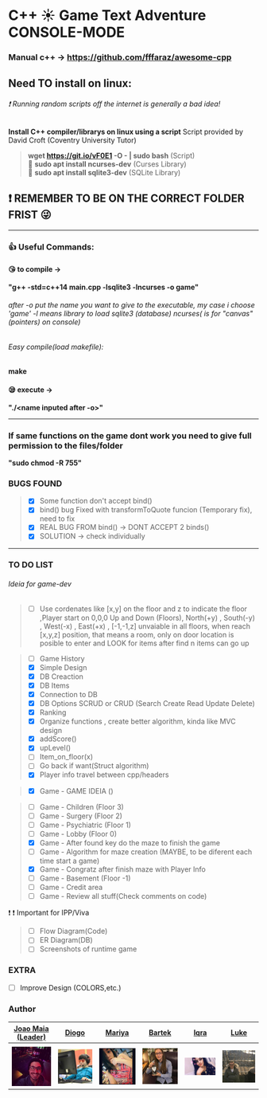 # C++ :sunny: Game Text Adventure CONSOLE-MODE
### Manual c++ -> https://github.com/fffaraz/awesome-cpp 
## Need TO install on linux:


###### :exclamation: Running random scripts off the internet is generally a bad idea!
 __Install C++ compiler/librarys on linux using a script__ Script provided by David Croft (Coventry University Tutor)
 >  __wget https://git.io/vF0E1 -O - | sudo bash__  (Script) <br>
:cop: __sudo apt install ncurses-dev__  (Curses Library) <br>
:cop: __sudo apt install sqlite3-dev__   (SQLite Library)

## :exclamation: REMEMBER TO BE ON THE CORRECT FOLDER FRIST :stuck_out_tongue_winking_eye:
---
### :thumbsup: Useful Commands:
#### :kissing_heart: to compile -><br>
__"g++ -std=c++14 main.cpp -lsqlite3 -lncurses -o game"__ <br>
###### after -o put the name you want to give to the executable, my case i choose 'game' -l means library to load sqlite3 (database) ncurses( is for "canvas"(pointers) on console)

###### Easy compile(load makefile):
__make__

#### :sleepy: execute -> <br>  
__"./<name inputed after -o>"__


---
### If same functions on the game dont work you need to give full permission to the files/folder

__"sudo chmod -R 755"__





### BUGS FOUND



> - [x] Some function don't accept bind()
> - [x] bind() bug Fixed with transformToQuote funcion (Temporary fix), need to fix
> - [x] REAL BUG FROM bind() -> DONT ACCEPT 2 binds()
> - [x] SOLUTION -> check individually



---


### TO DO LIST


###### Ideia for game-dev
> - [ ] Use cordenates like [x,y] on the floor and z to indicate the floor ,Player start on 0,0,0 Up and Down (Floors), North(+y) , South(-y) , West(-x) , East(+x) , [-1,-1,z] unvaiable in all floors, when reach [x,y,z] position, that means a room, only on door location is posible to enter and LOOK for items after find n items can go up 



> - [ ] Game History
> - [x] Simple Design
> - [x] DB Creaction
> - [x] DB Items
> - [x] Connection to DB
> - [x] DB Options SCRUD or CRUD (Search Create Read Update Delete)
> - [x] Ranking
> - [x] Organize functions , create better algorithm, kinda like MVC design 
> - [x] addScore()
> - [x] upLevel()
> - [ ] Item_on_floor(x)
> - [ ] Go back if want(Struct algorithm)
> - [x] Player info travel between cpp/headers 

> - [x] Game - GAME IDEIA  ()

> - [ ] Game - Children     (Floor 3)
> - [ ] Game - Surgery      (Floor 2)
> - [ ] Game - Psychiatric  (Floor 1)
> - [ ] Game - Lobby        (Floor 0)
> - [x] Game - After found key do the maze to finish the game
> - [ ] Game - Algorithm for maze creation (MAYBE, to be diferent each time start a game) 
> - [x] Game - Congratz after finish maze with Player Info 
> - [ ] Game - Basement     (Floor -1)
> - [ ] Game - Credit area
> - [ ] Game - Review all stuff(Check comments on code)

:exclamation: :exclamation: Important for IPP/Viva
> - [ ] Flow Diagram(Code)
> - [ ] ER Diagram(DB)
> - [ ] Screenshots of runtime game

### EXTRA 

- [ ] Improve Design (COLORS,etc.)





### Author


| [Joao Maia <br> (Leader)](https://github.coventry.ac.uk/deoiveij/)                           | [Diogo](https://github.coventry.ac.uk/vicented)                                        | [Mariya](https://github.coventry.ac.uk/lokhandm)         | [Bartek]()       | [Iqra](https://github.coventry.ac.uk/khani54)         | [Luke](https://github.coventry.ac.uk/rompls)          |
| :---:                                           |     :---:                                    |     :---:      |         :---: |         :---: |    :---:      |
|                                                 |                                              |                |               |               |               |
| <a href="https://twitter.com/wannabevunf1"><img src="authorsIMG/joao_maia.jpg" width="100"></a>| <a href="https://www.instagram.com/diogo.avm/"><img src="authorsIMG/diogo.jpg" width="100"></a> |<a href="https://www.instagram.com/mariya_lok/"><img src="authorsIMG/mariya.jpg" width="100"></a>                | <a href="https://www.instagram.com/everlasting_sleep/"><img src="authorsIMG/bartek.jpg" width="100"></a>    | <a href="https://www.instagram.com/_iqrakhxn/"><img src="authorsIMG/iqra.jpg" width="100"></a> | <a href="https://www.instagram.com/lukeromp/"><img src="authorsIMG/luke.jpg" width="100"></a>              |

<!--
<table>
  <tr style="background-color:yellowgreen;color:white;">
    <th ></th>
    <th ></th> 
    <th ></th>
    <th ></th>
    <th ></th>
    <th ></th>
  </tr>
  <tr>
    <td><a href="https://twitter.com/wannabevunf1"><img src="authorsIMG/joao_maia.jpg" width="100"></a></td>
    <td><a href="https://www.instagram.com/diogo.avm/"><img src="authorsIMG/diogo.jpg" width="100"></a></td>
    <td><a href="https://www.instagram.com/mariya_lok/"><img src="authorsIMG/mariya.jpg" width="100"></a></td>
    <td><a href="https://www.instagram.com/everlasting_sleep/"><img src="authorsIMG/bartek.jpg" width="100"></a></td>
    <td><a href="https://www.instagram.com/_iqrakhxn/"><img src="authorsIMG/iqra.jpg" width="100"></a></td>
    <td><a href="https://www.instagram.com/lukeromp/"><img src="authorsIMG/luke.jpg" width="100"></a></td>
  </tr>

</table>
-->